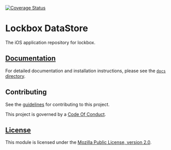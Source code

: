 [![Coverage Status][codecov-image]][codecov-link]

# Lockbox DataStore

The iOS application repository for lockbox.

## [Documentation][docs-link]

For detailed documentation and installation instructions, please see the
[`docs` directory][docs-link].

## Contributing ##

See the [guidelines][contributing-link] for contributing to this project.

This project is governed by a [Code Of Conduct][coc-link].

## [License][license-link]

This module is licensed under the [Mozilla Public License,
version 2.0][license-link].

[codecov-image]: https://img.shields.io/codecov/c/github/mozilla-lockbox/lockbox-ios.svg
[codecov-link]: https://codecov.io/gh/mozilla-lockbox/lockbox-ios
[docs-link]: docs/
[contributing-link]: docs/contributing.md
[coc-link]: docs/code_of_conduct.md
[license-link]: /LICENSE